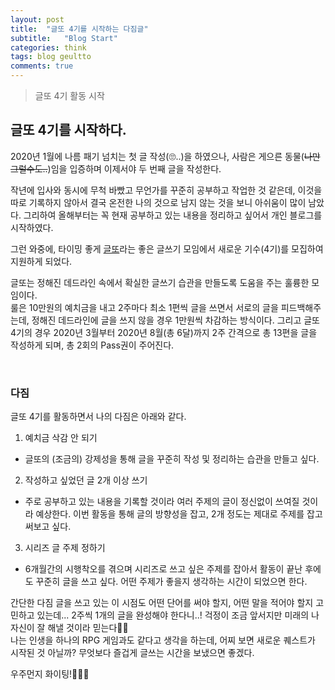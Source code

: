```yaml
---
layout: post
title:  "글또 4기를 시작하는 다짐글"
subtitle:   "Blog Start"
categories: think
tags: blog geultto 
comments: true
---
```


> 글또 4기 활동 시작

## 글또 4기를 시작하다.
2020년 1월에 나름 패기 넘치는 첫 글 작성(🙄..)을 하였으나, 사람은 게으른 동물(<del>나만 그럴수도..</del>)임을 입증하며 이제서야 두 번째 글을 작성한다.

작년에 입사와 동시에 무척 바빴고 무언가를 꾸준히 공부하고 작업한 것 같은데, 이것을 따로 기록하지 않아서 결국 온전한 나의 것으로 남지 않는 것을 보니 아쉬움이 많이 남았다. 그리하여 올해부터는 꼭 현재 공부하고 있는 내용을 정리하고 싶어서 개인 블로그를 시작하였다.

그런 와중에, 타이밍 좋게 [글또](https://www.facebook.com/groups/375431516259701/)라는 좋은 글쓰기 모임에서 새로운 기수(4기)를 모집하여 지원하게 되었다.

글또는 정해진 데드라인 속에서 확실한 글쓰기 습관을 만들도록 도움을 주는 훌륭한 모임이다. <br>
룰은 10만원의 예치금을 내고 2주마다 최소 1편씩 글을 쓰면서 서로의 글을 피드백해주는데, 정해진 데드라인에 글을 쓰지 않을 경우 1만원씩 차감하는 방식이다. 그리고 글또 4기의 경우 2020년 3월부터 2020년 8월(총 6달)까지 2주 간격으로 총 13편을 글을 작성하게 되며, 총 2회의 Pass권이 주어진다.

<br>

### 다짐
글또 4기를 활동하면서 나의 다짐은 아래와 같다. <br>
1. 예치금 삭감 안 되기
- 글또의 (조금의) 강제성을 통해 글을 꾸준히 작성 및 정리하는 습관을 만들고 싶다.
2. 작성하고 싶었던 글 2개 이상 쓰기
- 주로 공부하고 있는 내용을 기록할 것이라 여러 주제의 글이 정신없이 쓰여질 것이라 예상한다. 이번 활동을 통해 글의 방향성을 잡고, 2개 정도는 제대로 주제를 잡고 써보고 싶다.
3.  시리즈 글 주제 정하기
- 6개월간의 시행착오를 겪으며 시리즈로 쓰고 싶은 주제를 잡아서 활동이 끝난 후에도 꾸준히 글을 쓰고 싶다. 어떤 주제가 좋을지 생각하는 시간이 되었으면 한다.

간단한 다짐 글을 쓰고 있는 이 시점도 어떤 단어를 써야 할지, 어떤 말을 적어야 할지 고민하고 있는데... 2주씩 1개의 글을 완성해야 한다니..! 걱정이 조금 앞서지만 미래의 나 자신이 잘 해낼 것이라 믿는다💃🏻 <br>
나는 인생을 하나의 RPG 게임과도 같다고 생각을 하는데, 어찌 보면 새로운 퀘스트가 시작된 것 아닐까? 무엇보다 즐겁게 글쓰는 시간을 보냈으면 좋겠다.

우주먼지 화이팅!👩🏻‍🚀
